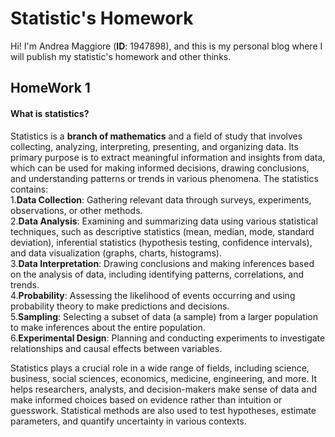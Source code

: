 # Statistic's Homework 
Hi! I'm Andrea Maggiore (**ID**: 1947898), and this is my personal blog where I will publish my statistic's homework and other thinks.  
## HomeWork 1
#### **What is statistics?**
Statistics is a **branch of mathematics** and a field of study that involves collecting, analyzing, interpreting, presenting, and organizing data.
Its primary purpose is to extract meaningful information and insights from data, which can be used for making informed decisions, drawing conclusions, and understanding patterns or trends in various phenomena.
The statistics contains:  
  1.**Data Collection**: Gathering relevant data through surveys, experiments, observations, or other methods.  
  2.**Data Analysis**: Examining and summarizing data using various statistical techniques, such as descriptive statistics 
  (mean, median, mode, standard deviation), inferential statistics (hypothesis testing, confidence intervals), and data visualization (graphs, charts, histograms).  
  3.**Data Interpretation**: Drawing conclusions and making inferences based on the analysis of data, including identifying patterns, correlations, and trends.  
  4.**Probability**: Assessing the likelihood of events occurring and using probability theory to make predictions and decisions.  
  5.**Sampling**: Selecting a subset of data (a sample) from a larger population to make inferences about the entire population.  
  6.**Experimental Design**: Planning and conducting experiments to investigate relationships and causal effects between variables.  

Statistics plays a crucial role in a wide range of fields, including science, business, social sciences, economics, medicine, engineering, and more. 
It helps researchers, analysts, and decision-makers make sense of data and make informed choices based on evidence rather than intuition or guesswork. 
Statistical methods are also used to test hypotheses, estimate parameters, and quantify uncertainty in various contexts.
